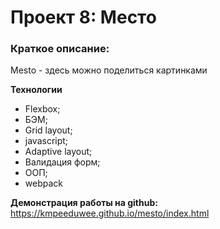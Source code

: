 # Проект 8: Место

### Краткое описание:

Mesto - здесь можно поделиться картинками

**Технологии**

* Flexbox;
* БЭМ;
* Grid layout;
* javascript;
* Adaptive layout;
* Валидация форм;
* ООП;
* webpack

**Демонстрация работы на github:**
https://kmpeeduwee.github.io/mesto/index.html


